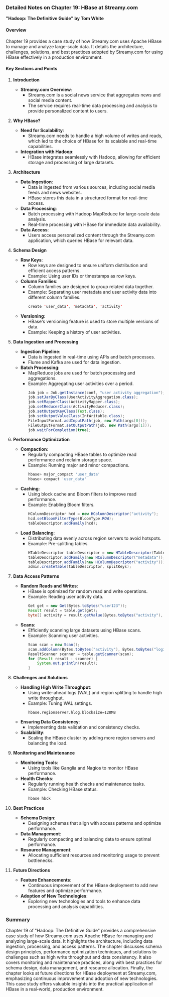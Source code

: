 ### Detailed Notes on Chapter 19: HBase at Streamy.com
**"Hadoop: The Definitive Guide" by Tom White**

#### **Overview**
Chapter 19 provides a case study of how Streamy.com uses Apache HBase to manage and analyze large-scale data. It details the architecture, challenges, solutions, and best practices adopted by Streamy.com for using HBase effectively in a production environment.

#### **Key Sections and Points**

1. **Introduction**
   - **Streamy.com Overview**:
     - Streamy.com is a social news service that aggregates news and social media content.
     - The service requires real-time data processing and analysis to provide personalized content to users.

2. **Why HBase?**
   - **Need for Scalability**:
     - Streamy.com needs to handle a high volume of writes and reads, which led to the choice of HBase for its scalable and real-time capabilities.
   - **Integration with Hadoop**:
     - HBase integrates seamlessly with Hadoop, allowing for efficient storage and processing of large datasets.

3. **Architecture**
   - **Data Ingestion**:
     - Data is ingested from various sources, including social media feeds and news websites.
     - HBase stores this data in a structured format for real-time access.
   - **Data Processing**:
     - Batch processing with Hadoop MapReduce for large-scale data analysis.
     - Real-time processing with HBase for immediate data availability.
   - **Data Access**:
     - Users access personalized content through the Streamy.com application, which queries HBase for relevant data.

4. **Schema Design**
   - **Row Keys**:
     - Row keys are designed to ensure uniform distribution and efficient access patterns.
     - Example: Using user IDs or timestamps as row keys.
   - **Column Families**:
     - Column families are designed to group related data together.
     - Example: Separating user metadata and user activity data into different column families.
       ```java
       create 'user_data', 'metadata', 'activity'
       ```
   - **Versioning**:
     - HBase's versioning feature is used to store multiple versions of data.
     - Example: Keeping a history of user activities.

5. **Data Ingestion and Processing**
   - **Ingestion Pipeline**:
     - Data is ingested in real-time using APIs and batch processes.
     - Flume and Kafka are used for data ingestion.
   - **Batch Processing**:
     - MapReduce jobs are used for batch processing and aggregations.
     - Example: Aggregating user activities over a period.
       ```java
       Job job = Job.getInstance(conf, "user activity aggregation");
       job.setJarByClass(UserActivityAggregation.class);
       job.setMapperClass(ActivityMapper.class);
       job.setReducerClass(ActivityReducer.class);
       job.setOutputKeyClass(Text.class);
       job.setOutputValueClass(IntWritable.class);
       FileInputFormat.addInputPath(job, new Path(args[0]));
       FileOutputFormat.setOutputPath(job, new Path(args[1]));
       job.waitForCompletion(true);
       ```

6. **Performance Optimization**
   - **Compaction**:
     - Regularly compacting HBase tables to optimize read performance and reclaim storage space.
     - Example: Running major and minor compactions.
       ```sh
       hbase> major_compact 'user_data'
       hbase> compact 'user_data'
       ```
   - **Caching**:
     - Using block cache and Bloom filters to improve read performance.
     - Example: Enabling Bloom filters.
       ```java
       HColumnDescriptor hcd = new HColumnDescriptor("activity");
       hcd.setBloomFilterType(BloomType.ROW);
       tableDescriptor.addFamily(hcd);
       ```
   - **Load Balancing**:
     - Distributing data evenly across region servers to avoid hotspots.
     - Example: Pre-splitting tables.
       ```java
       HTableDescriptor tableDescriptor = new HTableDescriptor(TableName.valueOf("user_data"));
       tableDescriptor.addFamily(new HColumnDescriptor("metadata"));
       tableDescriptor.addFamily(new HColumnDescriptor("activity"));
       admin.createTable(tableDescriptor, splitKeys);
       ```

7. **Data Access Patterns**
   - **Random Reads and Writes**:
     - HBase is optimized for random read and write operations.
     - Example: Reading user activity data.
       ```java
       Get get = new Get(Bytes.toBytes("user123"));
       Result result = table.get(get);
       byte[] activity = result.getValue(Bytes.toBytes("activity"), Bytes.toBytes("login"));
       ```
   - **Scans**:
     - Efficiently scanning large datasets using HBase scans.
     - Example: Scanning user activities.
       ```java
       Scan scan = new Scan();
       scan.addColumn(Bytes.toBytes("activity"), Bytes.toBytes("login"));
       ResultScanner scanner = table.getScanner(scan);
       for (Result result : scanner) {
           System.out.println(result);
       }
       ```

8. **Challenges and Solutions**
   - **Handling High Write Throughput**:
     - Using write-ahead logs (WAL) and region splitting to handle high write throughput.
     - Example: Tuning WAL settings.
       ```properties
       hbase.regionserver.hlog.blocksize=128MB
       ```
   - **Ensuring Data Consistency**:
     - Implementing data validation and consistency checks.
   - **Scalability**:
     - Scaling the HBase cluster by adding more region servers and balancing the load.

9. **Monitoring and Maintenance**
   - **Monitoring Tools**:
     - Using tools like Ganglia and Nagios to monitor HBase performance.
   - **Health Checks**:
     - Regularly running health checks and maintenance tasks.
     - Example: Checking HBase status.
       ```sh
       hbase hbck
       ```

10. **Best Practices**
    - **Schema Design**:
      - Designing schemas that align with access patterns and optimize performance.
    - **Data Management**:
      - Regularly compacting and balancing data to ensure optimal performance.
    - **Resource Management**:
      - Allocating sufficient resources and monitoring usage to prevent bottlenecks.

11. **Future Directions**
    - **Feature Enhancements**:
      - Continuous improvement of the HBase deployment to add new features and optimize performance.
    - **Adoption of New Technologies**:
      - Exploring new technologies and tools to enhance data processing and analysis capabilities.

### **Summary**
Chapter 19 of "Hadoop: The Definitive Guide" provides a comprehensive case study of how Streamy.com uses Apache HBase for managing and analyzing large-scale data. It highlights the architecture, including data ingestion, processing, and access patterns. The chapter discusses schema design principles, performance optimization techniques, and solutions to challenges such as high write throughput and data consistency. It also covers monitoring and maintenance practices, along with best practices for schema design, data management, and resource allocation. Finally, the chapter looks at future directions for HBase deployment at Streamy.com, emphasizing continuous improvement and adoption of new technologies. This case study offers valuable insights into the practical application of HBase in a real-world, production environment.